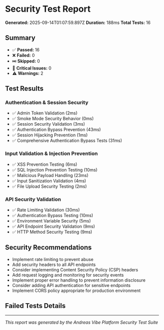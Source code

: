 # Security Test Report

**Generated:** 2025-09-14T01:07:59.897Z
**Duration:** 188ms
**Total Tests:** 16

## Summary

- ✅ **Passed:** 16
- ❌ **Failed:** 0
- ⏭️ **Skipped:** 0
- 🚨 **Critical Issues:** 0
- ⚠️ **Warnings:** 2

## Test Results

### Authentication & Session Security

- ✅ Admin Token Validation (2ms)
- ✅ Smoke Mode Security Behavior (0ms)
- ✅ Session Security Validation (3ms)
- ✅ Authentication Bypass Prevention (43ms)
- ✅ Session Hijacking Prevention (1ms)
- ✅ Comprehensive Authentication Bypass Tests (31ms)

### Input Validation & Injection Prevention

- ✅ XSS Prevention Testing (6ms)
- ✅ SQL Injection Prevention Testing (10ms)
- ✅ Malicious Payload Handling (23ms)
- ✅ Input Sanitization Validation (4ms)
- ✅ File Upload Security Testing (2ms)

### API Security Validation

- ✅ Rate Limiting Validation (30ms)
- ✅ Authentication Bypass Testing (10ms)
- ✅ Environment Variable Security (5ms)
- ✅ API Endpoint Security Validation (9ms)
- ✅ HTTP Method Security Testing (9ms)

## Security Recommendations

- Implement rate limiting to prevent abuse
- Add security headers to all API endpoints
- Consider implementing Content Security Policy (CSP) headers
- Add request logging and monitoring for security events
- Implement proper error handling to prevent information disclosure
- Consider adding API authentication for sensitive endpoints
- Implement CORS policy appropriate for production environment

## Failed Tests Details

---

_This report was generated by the Andreas Vibe Platform Security Test Suite_
